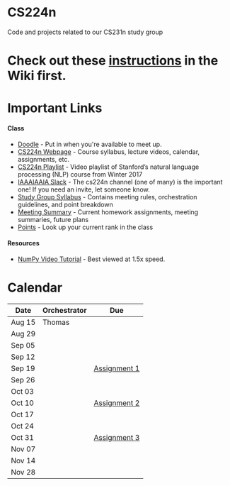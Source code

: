 # CS224n
Code and projects related to our CS231n study group

# Check out these [instructions](https://github.com/IAAAIAAIA/studyGroup/wiki) in the Wiki first.

# Important Links

#### Class
- [Doodle](https://doodle.com/poll/md8d8dvvhfryvtaw) - Put in when you're available to meet up.
- [CS224n Webpage](http://web.stanford.edu/class/cs224n/) - Course syllabus, lecture videos, calendar, assignments, etc.
- [CS224n Playlist](https://www.youtube.com/playlist?list=PL3FW7Lu3i5Jsnh1rnUwq_TcylNr7EkRe6) - Video playlist of Stanford’s natural language processing (NLP) course from Winter 2017
- [IAAAIAAIA Slack](https://iaaaiaaia.slack.com/) - The cs224n channel (one of many) is the important one! If you need an invite, let someone know.
- [Study Group Syllabus](https://github.com/IAAAIAAIA/studyGroup/wiki/Syllabus) - Contains meeting rules, orchestration guidelines, and point breakdown
- [Meeting Summary](https://github.com/IAAAIAAIA/studyGroup/wiki/Meeting-Summary) - Current homework assignments, meeting summaries, future plans
- [Points](https://github.com/IAAAIAAIA/studyGroup/wiki/Points) - Look up your current rank in the class

#### Resources
- [NumPy Video Tutorial](https://www.youtube.com/watch?v=1zmV8lZsHF4) - Best viewed at 1.5x speed.

# Calendar
| Date   | Orchestrator | Due                                                                         |
| ------ | ------------ | --------------------------------------------------------------------------- |
| Aug 15 | Thomas       |                                                                             |
| Aug 29 |              |                                                                             |
| Sep 05 |              |                                                                             |
| Sep 12 |              |                                                                             |
| Sep 19 |              | [Assignment 1](http://web.stanford.edu/class/cs224n/assignment1/index.html) |
| Sep 26 |              |                                                                             |
| Oct 03 |              |                                                                             |
| Oct 10 |              | [Assignment 2](http://web.stanford.edu/class/cs224n/assignment2/index.html) |
| Oct 17 |              |                                                                             |
| Oct 24 |              |                                                                             |
| Oct 31 |              | [Assignment 3](http://web.stanford.edu/class/cs224n/assignment3/index.html) |                                                                             
| Nov 07 |              |                                                                             |
| Nov 14 |              |                                                                             |
| Nov 28 |              |                                                                             |
